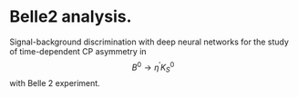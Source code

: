 # Belle2 analysis.
Signal-background discrimination with deep neural networks for the study of time-dependent CP asymmetry in $$B^{0} \longrightarrow \eta^{'}K^{0}_{S}$$ with Belle 2 experiment.

